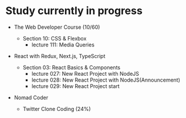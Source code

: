 # Study currently in progress

  - The Web Developer Course (10/60)
    - Section 10: CSS & Flexbox
      - lecture 111: Media Queries

  - React with Redux, Next.js, TypeScript
    - Section 03: React Basics & Components
      - lecture 027: New React Project with NodeJS
      - lecture 028: New React Project with NodeJS(Announcement)
      - lecture 029: New React Project start

  - Nomad Coder
    - Twitter Clone Coding (24%)
